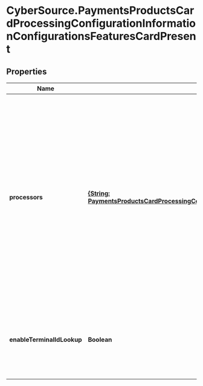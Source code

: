# CyberSource.PaymentsProductsCardProcessingConfigurationInformationConfigurationsFeaturesCardPresent

## Properties
Name | Type | Description | Notes
------------ | ------------- | ------------- | -------------
**processors** | [**{String: PaymentsProductsCardProcessingConfigurationInformationConfigurationsFeaturesCardPresentProcessors}**](PaymentsProductsCardProcessingConfigurationInformationConfigurationsFeaturesCardPresentProcessors.md) | e.g. * amexdirect * barclays2 * CUP * EFTPOS * fdiglobal * gpx * smartfdc * tsys * vero * VPC  For VPC, CUP and EFTPOS processors, replace the processor name from VPC or CUP or EFTPOS to the actual processor name in the sample request. e.g. replace VPC with &amp;lt;your vpc processor&amp;gt;  | [optional] 
**enableTerminalIdLookup** | **Boolean** | Used for Card Present and Virtual Terminal Transactions for Terminal ID lookup. Applicable for GPX (gpx) processor. | [optional] 


